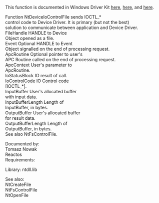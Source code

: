 This function is documented in Windows Driver Kit [here](https://learn.microsoft.com/en-us/windows-hardware/drivers/ddi/ntddk/nf-ntddk-zwdeviceiocontrolfile), [here](https://learn.microsoft.com/en-us/windows-hardware/drivers/ddi/ntifs/nf-ntifs-ntdeviceiocontrolfile), and [here](https://learn.microsoft.com/en-us/windows-hardware/drivers/ddi/ntifs/nf-ntifs-zwdeviceiocontrolfile).

Function NtDeviceIoControlFile sends IOCTL\_\* \
control code to Device Driver. It is primary \(but not the best\) \
solution to communicate between application and Device Driver. \
FileHandle HANDLE to Device \
Object opened as a file. \
Event Optional HANDLE to Event \
Object signalled on the end of processing request. \
ApcRoutine Optional pointer to user's \
APC Routine called on the end of processing request. \
ApcContext User's parameter to \
ApcRoutine. \
IoStatusBlock IO result of call. \
IoControlCode IO Control code \
\[IOCTL\_\*\]. \
InputBuffer User's allocated buffer \
with input data. \
InputBufferLength Length of \
InputBuffer, in bytes. \
OutputBuffer User's allocated buffer \
for result data. \
OutputBufferLength Length of \
OutputBuffer, in bytes. \
See also NtFsControlFile.

Documented by: \
Tomasz Nowak \
Reactos \
Requirements:

Library: ntdll.lib

See also: \
NtCreateFile \
NtFsControlFile \
NtOpenFile
